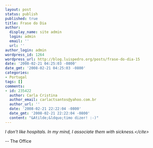 ```yaml
---
layout: post
status: publish
published: true
title: Frase do Dia
author:
  display_name: site admin
  login: admin
  email: ''
  url: ''
author_login: admin
wordpress_id: 1264
wordpress_url: http://blog.luispedro.org/posts/frase-do-dia-15
date: '2008-02-21 04:25:03 -0800'
date_gmt: '2008-02-21 04:25:03 -0800'
categories:
- Portugal
tags: []
comments:
- id: 235422
  author: Carla Cristina
  author_email: carlactsantos@yahoo.com.br
  author_url: ''
  date: '2008-02-21 22:22:04 -0800'
  date_gmt: '2008-02-21 22:22:04 -0800'
  content: "&Atilde;&ldquo;timo dizer! :-)"
---
```

<p><cite>I don't like hospitals. In my mind, I associate them with sickness.<&#47;cite></p>
<p>-- The Office</p>

